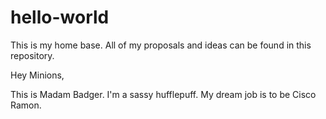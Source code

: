 # hello-world
This is my home base. All of my proposals and ideas can be found in this repository.


Hey Minions,

This is Madam Badger. I'm a sassy hufflepuff.
My dream job is to be Cisco Ramon.
